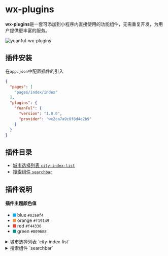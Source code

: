 # wx-plugins

**wx-plugins**是一套可添加到小程序内直接使用的功能组件，无需重复开发，为用户提供更丰富的服务。

![yuanful-wx-plugins](https://img.shields.io/badge/license-MIT-blue.svg)


## 插件安装
在`app.json`中配置插件的引入
```json
{
  "pages": [
    "pages/index/index"
  ],
  "plugins": {
    "YuanFul": {
      "version": "1.0.0",
      "provider": "wx2ca7a9c0f8d4e2b9"
    }
  }
}
```

## 插件目录
* [城市选择列表 `city-index-list`](#city-index-list)
* [搜索组件 `searchbar`](#searchbar)



## 插件说明
#### 插件主题颜色值
* <img width="10px" height="10px" src="theme/blue.png" /> blue `#03a9f4`
* <img width="10px" height="10px" src="theme/orange.png" /> orange `#f19149`
* <img width="10px" height="10px" src="theme/red.png" /> red `#f44336`
* <img width="10px" height="10px" src="theme/green.png" /> green `#009688`

<details>
<summary id="city-index-list">
城市选择列表 `city-index-list`
</summary>

  ### 预览
  <div>
    <img width="40%" src="preview/city-index-list.png" />
  </div>

  ### 属性
  名称 | 类型 | 默认 | 描述
  --- | --- | --- | ---
  theme   | String  | `blue`     | 插件主题<br/>支持：`orange`、`red`、`blue`、`green`
  styles  | Object  | `{}`        | 插件自定义样式<br/>支持：`letterBarBackground` 字母索引背景色、`letterColor` 字母默认颜色、`letterActiveColor` 字母选中的颜色、`closerBackground` 关闭按钮背景
  visible | Boolean | `false`     | 是否显示

  ### 事件
  名称 | 参数 | 描述
  --- | --- | ---
  select  | `event` | 选择城市的回调，`event.detail` 为选择的城市数据，包括：`name` 城市名、`code` 城市编码

  ### 使用
  page.wxml
  ```html
  <city-index-list
      theme="orange"
      visible="{{cityVisible}}"
      styles="{{cityStyles}}"
      bind:select="onSelectCity"
  />

  <button bind:tap="onClickBtn">显示</button>
  ```

  page.js
  ```javascript
  Page({
      data: {
          cityVisible: false,
          cityStyles: {
              letterColor: '#fff'
          }
      },
      onClickBtn(){
          this.setData({
              cityVisible: true
          });
      },
      onSelectCity(e){
          let detail = e.detail;

          console.log(detail);
      }
  });
  ```

  page.json
  ```json
  {
    "usingComponents": {
      "city-index-list": "plugin://YuanFul/city-index-list"
    }
  }
  ```
<br/>[⬆ 返回目录](#插件目录)
</details>


<details>
<summary id="searchbar">
  搜索组件 `searchbar`
</summary>

  ### 预览
  <div>
    <img width="40%" src="preview/searchbar.png" />
  </div>

  ### 属性
  名称 | 类型 | 默认 | 描述
  --- | --- | --- | ---
  theme   | String  | `blue`     | 插件主题<br/>支持：`orange`、`red`、`blue`、`green`
  visible | Boolean | `false`     | 是否显示
  placeholder | String | `请输入关键字`     | 输入框默认占位文字
  search-value | String | ``     | 输入框默认值，默认为空
  clear-confirm | Boolean | `true`     | 点击清空是否弹出二次确认框
  confirm-config | Object | `{ content: '确定要清空吗？' }`     | 清空时二次确认弹窗配置，与`wx.showModal`参数一致

  ### 事件
  名称 | 参数 | 描述
  --- | --- | ---
  search  | `event` | 搜索的回调，`event.detail.text` 为搜索的文字
  cancel  | `event` | 取消的回调

  ### 使用
  page.wxml
  ```html
  <searchbar
    visible="{{searchbarVisible}}"
    search-value="测试"
    confirm-config="{{confirmConfig}}"
    clear-confirm="{{true}}"
    bind:search="onSearch"
  />

  <button bind:tap="onClickBtn">显示</button>
  ```

  page.js
  ```javascript
    Page({
      data: {
        confirmConfig: {
          content: '确定要清空内容吗？'
        }
      },
      onClickBtn() {
          this.setData({
              searchbarVisible: true
          });
      },
      onSearch(e) {
          let detail = e.detail;

          console.log(detail);
      }
  })
  ```

  page.json
  ```json
  {
    "usingComponents": {
      "searchbar": "plugin://YuanFul/searchbar"
    }
  }
  ```

<br/>[⬆ 返回目录](#插件目录)
</details>